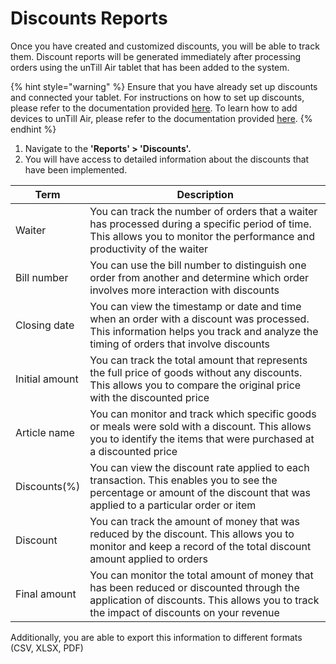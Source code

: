 # Discounts Reports

Once you have created and customized discounts, you will be able to track them. Discount reports will be generated immediately after processing orders using the unTill Air tablet that has been added to the system.

{% hint style="warning" %}
Ensure that you have already set up discounts and connected your tablet. For instructions on how to set up discounts, please refer to the documentation provided [here](../general/discounts/set-up-discounts.md). To learn how to add devices to unTill Air, please refer to the documentation provided [here](../general/equipment/add-devices.md).
{% endhint %}

1. Navigate to the **'Reports' > 'Discounts'.**
2. You will have access to detailed information about the discounts that have been implemented.

| Term           | Description                                                                                                                                                                          |
| -------------- | ------------------------------------------------------------------------------------------------------------------------------------------------------------------------------------ |
| Waiter         | You can track the number of orders that a waiter has processed during a specific period of time. This allows you to monitor the performance and productivity of the waiter           |
| Bill number    | You can use the bill number to distinguish one order from another and determine which order involves more interaction with discounts                                                 |
| Closing date   | You can view the timestamp or date and time when an order with a discount was processed. This information helps you track and analyze the timing of orders that involve discounts    |
| Initial amount | You can track the total amount that represents the full price of goods without any discounts. This allows you to compare the original price with the discounted price                |
| Article name   | You can monitor and track which specific goods or meals were sold with a discount. This allows you to identify the items that were purchased at a discounted price                   |
| Discounts(%)   | You can view the discount rate applied to each transaction. This enables you to see the percentage or amount of the discount that was applied to a particular order or item          |
| Discount       | You can track the amount of money that was reduced by the discount. This allows you to monitor and keep a record of the total discount amount applied to orders                      |
| Final amount   | You can monitor the total amount of money that has been reduced or discounted through the application of discounts. This allows you to track the impact of discounts on your revenue |

Additionally, you are able to export this information to different formats (CSV, XLSX, PDF)
